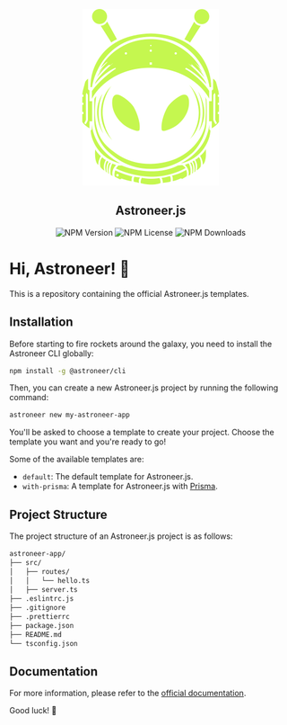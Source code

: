 <p align="center">
  <img src="https://raw.githubusercontent.com/astroneer-team/astroneer/master/.github/astroneer.svg">
</p>
<h2 align="center">
  Astroneer.js
</h2>
<p align="center">
  <img alt="NPM Version" src="https://img.shields.io/npm/v/%40astroneer%2Fcore?style=for-the-badge&logo=npm&label=%20&color=%23000000">
  <img alt="NPM License" src="https://img.shields.io/npm/l/%40astroneer%2Fcore?style=for-the-badge&labelColor=%23000000&color=%233DA639">
  <img alt="NPM Downloads" src="https://img.shields.io/npm/dm/%40astroneer%2Fcore?style=for-the-badge&labelColor=%23000000&color=%23F6511D">
</p>

# Hi, Astroneer! 👋

This is a repository containing the official Astroneer.js templates.

## Installation

Before starting to fire rockets around the galaxy, you need to install the Astroneer CLI globally:

```sh
npm install -g @astroneer/cli
```

Then, you can create a new Astroneer.js project by running the following command:

```sh
astroneer new my-astroneer-app
```

You'll be asked to choose a template to create your project. Choose the template you want and you're ready to go!

Some of the available templates are:

- `default`: The default template for Astroneer.js.
- `with-prisma`: A template for Astroneer.js with [Prisma](https://www.prisma.io/).

## Project Structure

The project structure of an Astroneer.js project is as follows:

```
astroneer-app/
├── src/
│   ├── routes/
│   │   └── hello.ts
│   ├── server.ts
├── .eslintrc.js
├── .gitignore
├── .prettierrc
├── package.json
├── README.md
└── tsconfig.json
```

## Documentation

For more information, please refer to the [official documentation](https://astroneer.dev/).

Good luck! 🚀
